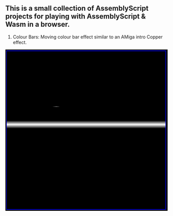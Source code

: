 ## This is a small collection of AssemblyScript projects for playing with AssemblyScript & Wasm in a browser.

1. Colour Bars: Moving colour bar effect similar to an AMiga intro Copper effect.

![Colour Bars](colour_bars.png)